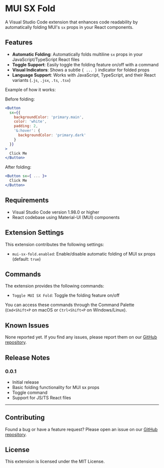 # MUI SX Fold

A Visual Studio Code extension that enhances code readability by automatically folding MUI's `sx` props in your React components.

## Features

- **Automatic Folding**: Automatically folds multiline `sx` props in your JavaScript/TypeScript React files
- **Toggle Support**: Easily toggle the folding feature on/off with a command
- **Visual Indicators**: Shows a subtle `{ ... }` indicator for folded props
- **Language Support**: Works with JavaScript, TypeScript, and their React variants (`.js`, `.jsx`, `.ts`, `.tsx`)

Example of how it works:

Before folding:
```jsx
<Button
  sx={{
    backgroundColor: 'primary.main',
    color: 'white',
    padding: 2,
    '&:hover': {
      backgroundColor: 'primary.dark'
    }
  }}
>
  Click Me
</Button>
```

After folding:
```jsx
<Button sx={ ... }>
  Click Me
</Button>
```

## Requirements

- Visual Studio Code version 1.98.0 or higher
- React codebase using Material-UI (MUI) components

## Extension Settings

This extension contributes the following settings:

* `mui-sx-fold.enabled`: Enable/disable automatic folding of MUI sx props (default: `true`)

## Commands

The extension provides the following commands:

* `Toggle MUI SX Fold`: Toggle the folding feature on/off

You can access these commands through the Command Palette (`Cmd+Shift+P` on macOS or `Ctrl+Shift+P` on Windows/Linux).

## Known Issues

None reported yet. If you find any issues, please report them on our [GitHub repository](https://github.com/botspacehq/mui-sx-fold/issues).

## Release Notes

### 0.0.1

- Initial release
- Basic folding functionality for MUI sx props
- Toggle command
- Support for JS/TS React files

---

## Contributing

Found a bug or have a feature request? Please open an issue on our [GitHub repository](https://github.com/botspacehq/mui-sx-fold).

## License

This extension is licensed under the MIT License.
